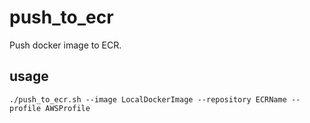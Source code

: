 # push_to_ecr
Push docker image to ECR.

## usage
```
./push_to_ecr.sh --image LocalDockerImage --repository ECRName --profile AWSProfile
```
